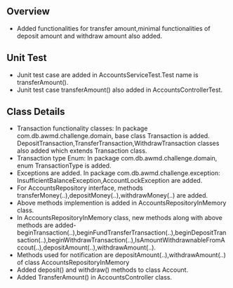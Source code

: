 ## Overview
- Added functionalities for transfer amount,minimal functionalities of deposit amount and withdraw amount also added.
## Unit Test
- Junit test case are added in AccountsServiceTest.Test name is transferAmount().
- Junit test case transferAmount() also added in AccountsControllerTest. 

## Class Details
- Transaction functionality classes: In package  com.db.awmd.challenge.domain, base class Transaction is added. DepositTransaction,TransferTransaction,WithdrawTransaction classes also added which extends Transaction class.
- Transaction type Enum: In package  com.db.awmd.challenge.domain, enum TransactionType is added.
- Exceptions are added. In package com.db.awmd.challenge.exception: InsufficientBalanceException,AccountLockException are added.
- For AccountsRepository interface, methods transferMoney(..),depositMoney(..),withdrawMoney(..) are added.
- Above methods implemention is added in AccountsRepositoryInMemory class.
- In  AccountsRepositoryInMemory class, new methods along with above methods are added- beginTransaction(..),beginFundTransferTransaction(..),beginDepositTransaction(..),beginWithdrawTransaction(..),IsAmountWithdrawnableFromAccout(..),depositAmount(..),withdrawAmount(..).
- Methods used for notification are depositAmount(..),withdrawAmount(..) of class AccountsRepositoryInMemory
- Added deposit() and withdraw() methods to class Account.
- Added TransferAmount() in AccountsController class.